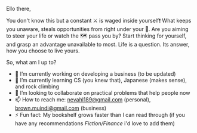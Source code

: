 Ello there,

You don't know this but a constant ⚔️ is waged inside yourself❗
What keeps you unaware, steals opportunities from right under your 👃.
Are you aiming to steer your life or watch the 🗺️ pass you by?
Start thinking for yourself, and grasp an advantage unavailable to most.
Life is a question. Its answer, how you choose to live yours. 

So, what am I up to?

- 🔭 I’m currently working on developing a business (to be updated)
- 🌱 I’m currently learning CS (you knew that), Japanese (makes sense), and rock climbing
- 📢 I’m looking to collaborate on practical problems that help people now
- 📫 How to reach me: nevahl189@gmail.com (personal), brown.muindi@gmail.com (business)
- ⚡ Fun fact: My bookshelf grows faster than I can read through (if you have any recommendations *Fiction/Finance* i'd love to add them)

